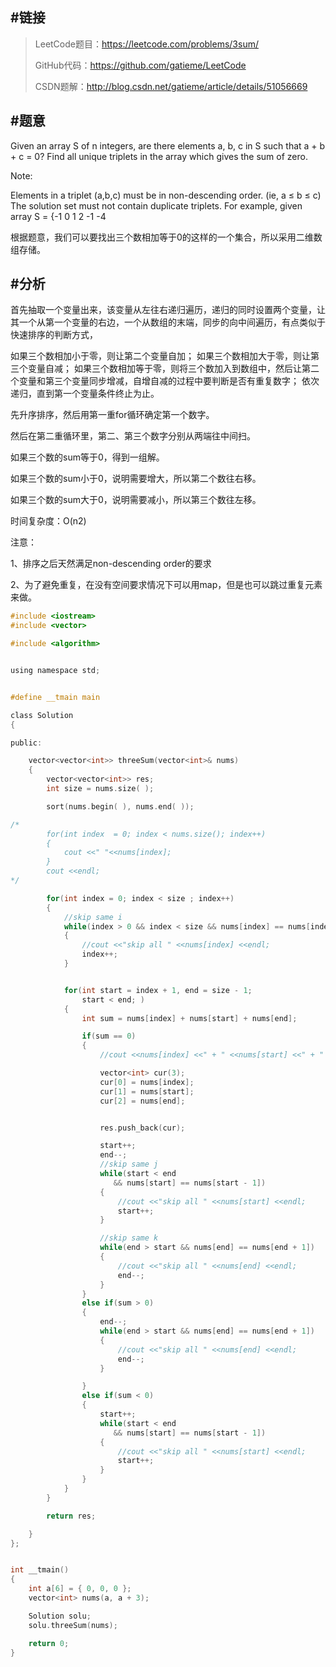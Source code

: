 #链接
-------

>LeetCode题目：https://leetcode.com/problems/3sum/
>
>GitHub代码：https://github.com/gatieme/LeetCode
>
>CSDN题解：http://blog.csdn.net/gatieme/article/details/51056669


#题意
-------
Given an array S of n integers, are there elements a, b, c in S such that a + b + c = 0? Find all unique triplets in the array which gives the sum of zero.


Note:


Elements in a triplet (a,b,c) must be in non-descending order. (ie, a ≤ b ≤ c)
The solution set must not contain duplicate triplets.
For example, given array S = {-1 0 1 2 -1 -4

根据题意，我们可以要找出三个数相加等于0的这样的一个集合，所以采用二维数组存储。

#分析
-------

首先抽取一个变量出来，该变量从左往右递归遍历，递归的同时设置两个变量，让其一个从第一个变量的右边，一个从数组的末端，同步的向中间遍历，有点类似于快速排序的判断方式，



如果三个数相加小于零，则让第二个变量自加； 如果三个数相加大于零，则让第三个变量自减； 如果三个数相加等于零，则将三个数加入到数组中，然后让第二个变量和第三个变量同步增减，自增自减的过程中要判断是否有重复数字；
依次递归，直到第一个变量条件终止为止。



先升序排序，然后用第一重for循环确定第一个数字。

然后在第二重循环里，第二、第三个数字分别从两端往中间扫。

如果三个数的sum等于0，得到一组解。

如果三个数的sum小于0，说明需要增大，所以第二个数往右移。

如果三个数的sum大于0，说明需要减小，所以第三个数往左移。

时间复杂度：O(n2)

注意：

1、排序之后天然满足non-descending order的要求

2、为了避免重复，在没有空间要求情况下可以用map，但是也可以跳过重复元素来做。



```c
#include <iostream>
#include <vector>

#include <algorithm>


using namespace std;


#define __tmain main

class Solution
{

public:

    vector<vector<int>> threeSum(vector<int>& nums)
    {
        vector<vector<int>> res;
        int size = nums.size( );

        sort(nums.begin( ), nums.end( ));

/*
        for(int index  = 0; index < nums.size(); index++)
        {
            cout <<" "<<nums[index];
        }
        cout <<endl;
*/

        for(int index = 0; index < size ; index++)
        {
            //skip same i
            while(index > 0 && index < size && nums[index] == nums[index - 1])
            {
                //cout <<"skip all " <<nums[index] <<endl;
                index++;
            }


            for(int start = index + 1, end = size - 1;
                start < end; )
            {
                int sum = nums[index] + nums[start] + nums[end];

                if(sum == 0)
                {
                    //cout <<nums[index] <<" + " <<nums[start] <<" + " <<nums[end] <<endl;

                    vector<int> cur(3);
                    cur[0] = nums[index];
                    cur[1] = nums[start];
                    cur[2] = nums[end];


                    res.push_back(cur);

                    start++;
                    end--;
                    //skip same j
                    while(start < end
                       && nums[start] == nums[start - 1])
                    {
                        //cout <<"skip all " <<nums[start] <<endl;
                        start++;
                    }

                    //skip same k
                    while(end > start && nums[end] == nums[end + 1])
                    {
                        //cout <<"skip all " <<nums[end] <<endl;
                        end--;
                    }
                }
                else if(sum > 0)
                {
                    end--;
                    while(end > start && nums[end] == nums[end + 1])
                    {
                        //cout <<"skip all " <<nums[end] <<endl;
                        end--;
                    }

                }
                else if(sum < 0)
                {
                    start++;
                    while(start < end
                       && nums[start] == nums[start - 1])
                    {
                        //cout <<"skip all " <<nums[start] <<endl;
                        start++;
                    }
                }
            }
        }

        return res;

    }
};


int __tmain()
{
    int a[6] = { 0, 0, 0 };
    vector<int> nums(a, a + 3);

    Solution solu;
    solu.threeSum(nums);

    return 0;
}
```